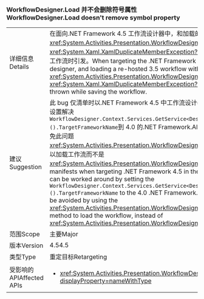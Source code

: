 ### <a name="workflowdesignerload-doesnt-remove-symbol-property"></a><span data-ttu-id="002a8-101">WorkflowDesigner.Load 并不会删除符号属性</span><span class="sxs-lookup"><span data-stu-id="002a8-101">WorkflowDesigner.Load doesn't remove symbol property</span></span>

|   |   |
|---|---|
|<span data-ttu-id="002a8-102">详细信息</span><span class="sxs-lookup"><span data-stu-id="002a8-102">Details</span></span>|<span data-ttu-id="002a8-103">在面向.NET Framework 4.5 工作流设计器中，和加载的重新承载 3.5 工作流中<xref:System.Activities.Presentation.WorkflowDesigner.Load>方法，<xref:System.Xaml.XamlDuplicateMemberException?displayProperty=name>保存工作流时引发。</span><span class="sxs-lookup"><span data-stu-id="002a8-103">When targeting the .NET Framework 4.5 in the workflow designer, and loading a re-hosted 3.5 workflow with the <xref:System.Activities.Presentation.WorkflowDesigner.Load> method, a <xref:System.Xaml.XamlDuplicateMemberException?displayProperty=name> is thrown while saving the workflow.</span></span>|
|<span data-ttu-id="002a8-104">建议</span><span class="sxs-lookup"><span data-stu-id="002a8-104">Suggestion</span></span>|<span data-ttu-id="002a8-105">此 bug 仅清单时以.NET Framework 4.5 中工作流设计器中，目标，因此它可以通过设置解决<code>WorkflowDesigner.Context.Services.GetService&lt;DesignerConfigurationService&gt;().TargetFrameworkName</code>到 4.0 的.NET Framework.Alternatively，可能通过使用避免此问题<xref:System.Activities.Presentation.WorkflowDesigner.Load(System.String)>方法以加载工作流而不是<xref:System.Activities.Presentation.WorkflowDesigner.Load>。</span><span class="sxs-lookup"><span data-stu-id="002a8-105">This bug only manifests when targeting .NET Framework 4.5 in the workflow designer, so it can be worked around by setting the <code>WorkflowDesigner.Context.Services.GetService&lt;DesignerConfigurationService&gt;().TargetFrameworkName</code> to the 4.0 .NET Framework.Alternatively, the issue may be avoided by using the <xref:System.Activities.Presentation.WorkflowDesigner.Load(System.String)> method to load the workflow, instead of <xref:System.Activities.Presentation.WorkflowDesigner.Load>.</span></span>|
|<span data-ttu-id="002a8-106">范围</span><span class="sxs-lookup"><span data-stu-id="002a8-106">Scope</span></span>|<span data-ttu-id="002a8-107">主要</span><span class="sxs-lookup"><span data-stu-id="002a8-107">Major</span></span>|
|<span data-ttu-id="002a8-108">版本</span><span class="sxs-lookup"><span data-stu-id="002a8-108">Version</span></span>|<span data-ttu-id="002a8-109">4.5</span><span class="sxs-lookup"><span data-stu-id="002a8-109">4.5</span></span>|
|<span data-ttu-id="002a8-110">类型</span><span class="sxs-lookup"><span data-stu-id="002a8-110">Type</span></span>|<span data-ttu-id="002a8-111">重定目标</span><span class="sxs-lookup"><span data-stu-id="002a8-111">Retargeting</span></span>|
|<span data-ttu-id="002a8-112">受影响的 API</span><span class="sxs-lookup"><span data-stu-id="002a8-112">Affected APIs</span></span>|<ul><li><xref:System.Activities.Presentation.WorkflowDesigner.Load?displayProperty=nameWithType></li></ul>|

